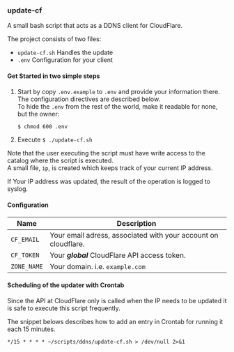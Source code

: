 ### update-cf
A small bash script that acts as a DDNS client for CloudFlare.

The project consists of two files:
* ``` update-cf.sh ```
  Handles the update
* ``` .env ```
  Configuration for your client

#### Get Started in two simple steps ####
1. Start by copy ```.env.example``` to ```.env``` and provide your information there.  
   The configuration directives are described below.  
   To hide the ``` .env ``` from the rest of the world, make it readable for none, but the owner:
   ```bash
   $ chmod 600 .env
   ```
2. Execute ``` $ ./update-cf.sh ```

Note that the user executing the script must have write access to the catalog where
the script is executed.  
A small file, ```ip```, is created which keeps track of your current IP address.

If Your IP address was updated, the result of the operation is logged to syslog.

#### Configuration ####
| Name            | Description                                                    |
| --------------- | -------------------------------------------------------------- |
| ```CF_EMAIL```  | Your email adress, associated with your account on cloudflare. |
| ```CF_TOKEN```  | Your ***global*** CloudFlare API access token.                 |
| ```ZONE_NAME``` | Your domain. i.e. ```example.com```                            |

#### Scheduling of the updater with Crontab ####
Since the API at CloudFlare only is called when the IP needs to be updated it is safe
to execute this script frequently.

The snippet belows describes how to add an entry in Crontab for running it each 15 minutes.

```
*/15 * * * * ~/scripts/ddns/update-cf.sh > /dev/null 2>&1
```
